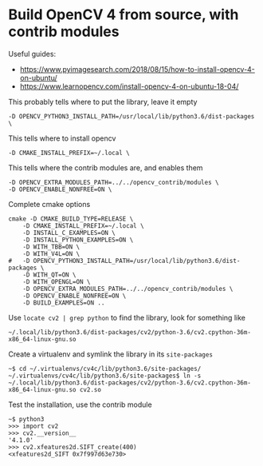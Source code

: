 # Build OpenCV 4 from source, with contrib modules

Useful guides:
* <https://www.pyimagesearch.com/2018/08/15/how-to-install-opencv-4-on-ubuntu/>
* <https://www.learnopencv.com/install-opencv-4-on-ubuntu-18-04/>

This probably tells where to put the library, leave it empty
```
-D OPENCV_PYTHON3_INSTALL_PATH=/usr/local/lib/python3.6/dist-packages \
```

This tells where to install opencv
```
-D CMAKE_INSTALL_PREFIX=~/.local \
```

This tells where the contrib modules are, and enables them
```
-D OPENCV_EXTRA_MODULES_PATH=../../opencv_contrib/modules \
-D OPENCV_ENABLE_NONFREE=ON \
```

Complete cmake options
```
cmake -D CMAKE_BUILD_TYPE=RELEASE \
    -D CMAKE_INSTALL_PREFIX=~/.local \
    -D INSTALL_C_EXAMPLES=ON \
    -D INSTALL_PYTHON_EXAMPLES=ON \
    -D WITH_TBB=ON \
    -D WITH_V4L=ON \
#   -D OPENCV_PYTHON3_INSTALL_PATH=/usr/local/lib/python3.6/dist-packages \
    -D WITH_QT=ON \
    -D WITH_OPENGL=ON \
    -D OPENCV_EXTRA_MODULES_PATH=../../opencv_contrib/modules \
    -D OPENCV_ENABLE_NONFREE=ON \
    -D BUILD_EXAMPLES=ON ..
```

Use `locate cv2 | grep python` to find the library, look for something like
```
~/.local/lib/python3.6/dist-packages/cv2/python-3.6/cv2.cpython-36m-x86_64-linux-gnu.so
```

Create a virtualenv and symlink the library in its `site-packages`
```
~$ cd ~/.virtualenvs/cv4c/lib/python3.6/site-packages/
~/.virtualenvs/cv4c/lib/python3.6/site-packages$ ln -s ~/.local/lib/python3.6/dist-packages/cv2/python-3.6/cv2.cpython-36m-x86_64-linux-gnu.so cv2.so
```

Test the installation, use the contrib module
```
~$ python3
>>> import cv2
>>> cv2.__version__
'4.1.0'
>>> cv2.xfeatures2d.SIFT_create(400)
<xfeatures2d_SIFT 0x7f997d63e730>
```
